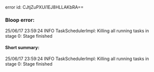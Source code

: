 error id: CJtjZuPXUi1EJ8HLLAKbRA==
### Bloop error:

25/06/17 23:59:24 INFO TaskSchedulerImpl: Killing all running tasks in stage 0: Stage finished
#### Short summary: 

25/06/17 23:59:24 INFO TaskSchedulerImpl: Killing all running tasks in stage 0: Stage finished
